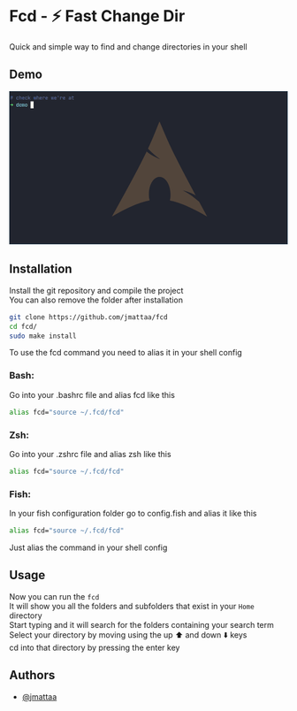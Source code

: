 # Fcd - :zap: Fast Change Dir

Quick and simple way to find and change directories in your shell

## Demo

![Demo Gif](./assets/demo.gif)

## Installation

Install the git repository and compile the project
<br /> 
You can also remove the folder after installation

```bash
git clone https://github.com/jmattaa/fcd
cd fcd/
sudo make install
```

To use the fcd command you need to alias it in your shell config

### Bash:
Go into your .bashrc file and alias fcd like this
```bash 
alias fcd="source ~/.fcd/fcd"
```

### Zsh:
Go into your .zshrc file and alias zsh like this
```bash
alias fcd="source ~/.fcd/fcd"
```

### Fish:
In your fish configuration folder go to config.fish and alias it like this
```bash
alias fcd="source ~/.fcd/fcd"
```

Just alias the command in your shell config


## Usage 
Now you can run the `fcd`
<br />
It will show you all the folders and subfolders that exist in your `Home` directory
<br />
Start typing and it will search for the folders containing your search term
<br />
Select your directory by moving using the up :arrow_up: and down :arrow_down: keys
<br />
cd into that directory by pressing the enter key

## Authors

- [@jmattaa](https://www.github.com/jmattaa)


